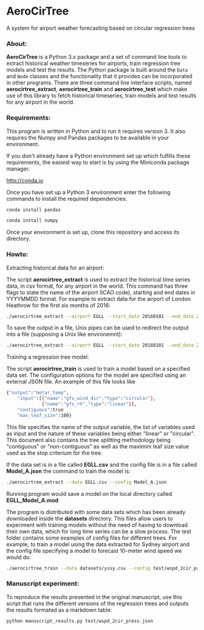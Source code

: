# AeroCirTree
A system for airport weather forecasting based on circular regression trees

### About:
**AeroCirTree** is a Python 3.x package and a set of command line tools to extract historical weather timeseries for airports, train regression tree models and test the results.
The Python package is built around the `Data` and `Node` classes and the functionality that it provides can be incorporated in other programs. There are three command line interface scripts, named **aerocirtree_extract**, **aerocirtree_train** and **aerocirtree_test** which make use of this library to fetch historical timeseries, train models and test results for any airport in the world.

### Requirements:

This program is written in Python and to run it requires version 3. It also requires the Numpy and Pandas packages to be available in your environment.

If you don't already have a Python environment set up which fulfills these requirements, the easiest way to start is by using the Miniconda package manager.

http://conda.io

Once you have set up a Python 3 environment enter the following commands to install the required dependencies:

```bash
conda install pandas
```

```bash
conda install numpy
```

Once your environment is set up, clone this repository and access its directory.

### Howto:

Extracting historical data for an airport:

The script **aerocirtree_extract** is used to extract the historical time series data, in csv format, for any airport in the world. This command has three flags to state the name of the airport (ICAO code), starting and end dates in YYYYMMDD format. For example to extract data for the airport of London Heathrow for the first six months of 2016:

```bash
./aerocirtree_extract --airport EGLL --start_date 20160101 --end_date 20160601
```

To save the output in a file, Unix pipes can be used to redirect the output into a file (supposing a Unix like environemnt):

```bash
./aerocirtree_extract --airport EGLL --start_date 20160101 --end_date 20160601 > EGLL.csv
```

Training a regression tree model:

The script **aerocirtree_train** is used to train a model based on a specified data set. The configuration options for the model are specified using an external JSON file. An example of this file looks like

```bash
{"output":"metar_temp",
    "input":[{"name":"gfs_wind_dir","type":"circular"}, 
             {"name":"gfs_rh","type":"linear"}],
    "contiguous":true
    "max_leaf_size":100}
```

This file specifies the name of the output variable, the list of variables used as input and the nature of these variables being either "linear" or "circular". This document also contains the tree splitting methodology being "contiguous" or "non-contiguous" as well as the maximim leaf size value used as the stop criterium for the tree.

If the data set is in a file called **EGLL.csv** and the config file is in a file called **Model_A.json** the command to train the model is:

```bash
./aerocirtree_extract --data EGLL.csv --config Model_A.json
```

Running program would save a model on the local directory called **EGLL_Model_A.mod**

The program is distributed with some data sets which has been already downloaded inside the **datasets** directory. This files allow users to experiment with training models without the need of having to download their own data, which for long time series can be a slow process. The test folder contains some examples of config files for different trees. For example, to train a model using the data extracted for Sydney airport and the config file specifying a model to forecast 10-meter wind speed we would do:

```bash
./aerocirtree_train --data datasets/yssy.csv --config test/wspd_2cir_press.json
```

### Manuscript experiment:

To reproduce the results presented in the original manuscript, use this script that runs the different versions of the regression trees and outputs the results formated as a markdown table:

`python manuscript_results.py test/wspd_2cir_press.json`

